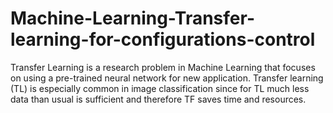 # Machine-Learning-Transfer-learning-for-configurations-control
Transfer Learning is a research problem in Machine Learning that focuses on using a pre-trained neural network for new application. Transfer learning (TL) is especially common in image classification since for TL much less data than usual is sufficient and therefore TF saves time and resources.
